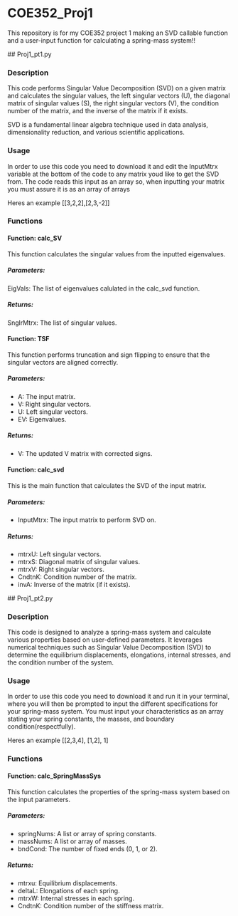 # COE352_Proj1
This repository is for my COE352 project 1 making an SVD callable function and a user-input function for calculating a spring-mass system!!

<p>
## Proj1_pt1.py

### Description <a name="description"></a>
This code performs Singular Value Decomposition (SVD) on a given matrix and calculates the singular values, the left singular vectors (U), the diagonal matrix of singular values (S), the right singular vectors (V), the condition number of the matrix, and the inverse of the matrix if it exists. 
<p>
SVD is a fundamental linear algebra technique used in data analysis, dimensionality reduction, and various scientific applications.

### Usage <a name="usage"></a>
In order to use this code you need to download it and edit the InputMtrx variable at the bottom of the code to any matrix youd like to get the SVD from. The code reads this input as an array so, when inputting your matrix you must assure it is as an array of arrays 
<p>
Heres an example [[3,2,2],[2,3,-2]]
    
### Functions <a name="functions"></a>

#### Function: calc_SV <a name="function-calc_sv"></a>
This function calculates the singular values from the inputted eigenvalues.

##### Parameters:
EigVals: The list of eigenvalues calulated in the calc_svd function.

##### Returns:
SnglrMtrx: The list of singular values.

#### Function: TSF <a name="function-tsf"></a>
This function performs truncation and sign flipping to ensure that the singular vectors are aligned correctly.

##### Parameters:
* A: The input matrix.
* V: Right singular vectors.
* U: Left singular vectors.
* EV: Eigenvalues.

##### Returns:
* V: The updated V matrix with corrected signs.

#### Function: calc_svd <a name="function-calc_svd"></a>
This is the main function that calculates the SVD of the input matrix.

##### Parameters:
* InputMtrx: The input matrix to perform SVD on.

##### Returns:
* mtrxU: Left singular vectors.
* mtrxS: Diagonal matrix of singular values.
* mtrxV: Right singular vectors.
* CndtnK: Condition number of the matrix.
* invA: Inverse of the matrix (if it exists).

<p>
## Proj1_pt2.py

### Description <a name="description"></a>
This code is designed to analyze a spring-mass system and calculate various properties based on user-defined parameters. It leverages numerical techniques such as Singular Value Decomposition (SVD) to determine the equilibrium displacements, elongations, internal stresses, and the condition number of the system.

### Usage <a name="usage"></a>
In order to use this code you need to download it and run it in your terminal, where you will then be prompted to input the different specifications for your spring-mass system. You must input your characteristics as an array stating your spring constants, the masses, and boundary condition(respectfully).
<p>
Heres an example [[2,3,4], [1,2], 1]
    
### Functions <a name="functions"></a>

#### Function: calc_SpringMassSys <a name="function-calc_springmasssys"></a>
This function calculates the properties of the spring-mass system based on the input parameters.

##### Parameters:
* springNums: A list or array of spring constants.
* massNums: A list or array of masses.
* bndCond: The number of fixed ends (0, 1, or 2).

##### Returns:
* mtrxu: Equilibrium displacements.
* deltaL: Elongations of each spring.
* mtrxW: Internal stresses in each spring.
* CndtnK: Condition number of the stiffness matrix.
